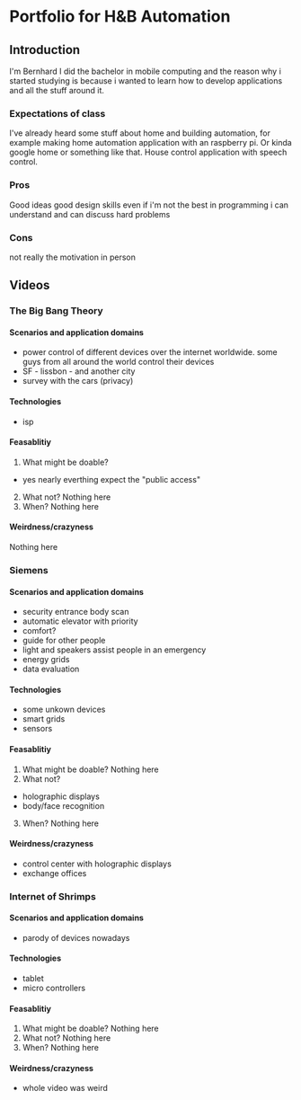 # Portfolio for H&B Automation

## Introduction
I'm Bernhard I did the bachelor in mobile computing and the reason why i started studying is because i wanted to learn how to develop applications and all the stuff around it.

### Expectations of class
I've already heard some stuff about home and building automation, for example making home automation application with an raspberry pi.
Or kinda google home or something like that. House control application with speech control.

### Pros
Good ideas
good design skills
even if i'm not the best in programming i can understand and can discuss hard problems

### Cons
not really the motivation in person


## Videos

### The Big Bang Theory

#### Scenarios and application domains
* power control of different devices over the internet worldwide. some guys from all around the world control their devices
* SF - lissbon - and another city
* survey with the cars (privacy)

#### Technologies
* isp

#### Feasablitiy
1. What might be doable?
* yes nearly everthing expect the "public access"
2. What not?
Nothing here
3. When?
Nothing here

#### Weirdness/crazyness
Nothing here


### Siemens

#### Scenarios and application domains
* security entrance body scan
* automatic elevator with priority
* comfort?
* guide for other people
* light and speakers assist people in an emergency
* energy grids
* data evaluation

#### Technologies
* some unkown devices
* smart grids
* sensors

#### Feasablitiy
1. What might be doable?
	Nothing here
2. What not?
* holographic displays
* body/face recognition
3. When?
Nothing here

#### Weirdness/crazyness
* control center with holographic displays
* exchange offices

### Internet of Shrimps

#### Scenarios and application domains
* parody of devices nowadays

#### Technologies
* tablet
* micro controllers

#### Feasablitiy
1. What might be doable?
	Nothing here
2. What not?
Nothing here
3. When?
Nothing here

#### Weirdness/crazyness
* whole video was weird
